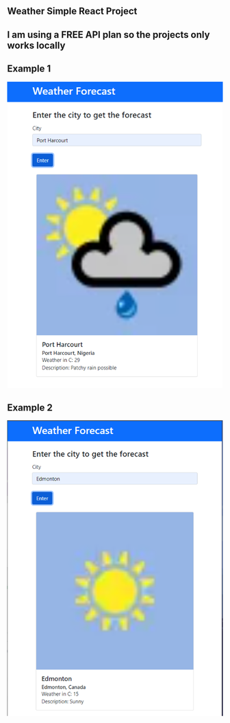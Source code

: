 ## Weather Simple React Project
## I am using a FREE API plan so the projects only works locally

## Example 1
 ![Github Photo 1](/public/assets/E1.PNG)
## Example 2
 ![Github Photo 2](/public/assets/E2.PNG)

